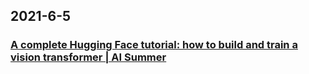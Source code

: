 
## 2021-6-5

### [A complete Hugging Face tutorial: how to build and train a vision transformer | AI Summer](https://theaisummer.com/hugging-face-vit/)